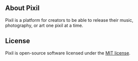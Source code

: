## About Pixil

Pixil is a platform for creators to be able to release their music, photography, or art one pixil at a time. 



## License

Pixil is open-source software licensed under the [MIT license](https://opensource.org/licenses/MIT).
